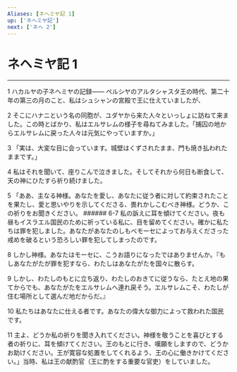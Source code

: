 ```yaml
---
Aliases: [ネヘミヤ記 1]
up: ['ネヘミヤ記']
next: ['ネヘ 2']
---
```

# ネヘミヤ記 1

***




1 
ハカルヤの子ネヘミヤの記録―― ペルシヤのアルタシャスタ王の時代、第二十年の第三の月のこと、私はシュシャンの宮殿で王に仕えていましたが、 



2 
そこにハナニという名の同胞が、ユダヤから来た人々といっしょに訪ねて来ました。この時とばかり、私はエルサレムの様子を尋ねてみました。「捕囚の地からエルサレムに戻った人々は元気にやっていますか。」 



3 
「実は、大変な目に会っています。城壁はくずされたまま、門も焼き払われたままです。」 



4 
私はそれを聞いて、座りこんで泣きました。そしてそれから何日も断食して、天の神にひたすら祈り続けました。 



5 
「ああ、主なる神様。あなたを愛し、あなたに従う者に対して約束されたことを果たし、愛と思いやりを示してくださる、畏れかしこむべき神様。どうか、この祈りをお聞きください。 ###### 6-7 私の訴えに耳を傾けてください。夜も昼もイスラエル国民のために祈っている私に、目を留めてください。確かに私たちは罪を犯しました。あなたがあなたのしもべモーセによってお与えくださった戒めを破るという恐ろしい罪を犯してしまったのです。 



8 
しかし神様。あなたはモーセに、こうお語りになったではありませんか。『もしあなたがたが罪を犯すなら、わたしはあなたがたを国々に散らす。 



9 
しかし、わたしのもとに立ち返り、わたしのおきてに従うなら、たとえ地の果てからでも、あなたがたをエルサレムへ連れ戻そう。エルサレムこそ、わたしが住む場所として選んだ地だからだ。』 



10 
私たちはあなたに仕える者です。あなたの偉大な御力によって救われた国民です。 



11 
主よ、どうか私の祈りを聞き入れてください。神様を敬うことを喜びとする者の祈りに、耳を傾けてください。王のもとに行き、嘆願をしますので、どうかお助けください。王が寛容な処置をしてくれるよう、王の心に働きかけてください。」当時、私は王の献酌官（王に酌をする重要な官吏）をしていました。
